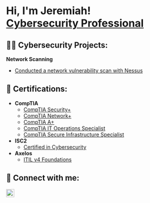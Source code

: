 <h1>Hi, I'm Jeremiah! <br/><a href="https://www.linkedin.com/in/jeremiah-phillips/">Cybersecurity Professional</a></h1>

<h2>👨‍💻 Cybersecurity Projects:</h2>

<b>Network Scanning</b>
  - [Conducted a network vulnerability scan with Nessus](https://github.com/jeremiahagb/nessus-scan)


<h2>📃 Certifications:</h2>

- <b>CompTIA</b>
  - [CompTIA Security+](https://drive.google.com/file/d/1s3yvt77TC3kf1EKX2DwGB32VmJYPrO1t/view?usp=drive_link)
  - [CompTIA Network+](https://drive.google.com/file/d/1Vej3_e-CiFvtxcKB2mIi7CZA9Kf-o_XF/view?usp=drive_link)
  - [CompTIA A+](https://drive.google.com/file/d/1HFtTbMu1skVAkEFQ12OVkD1m4pupepEl/view?usp=drive_link)
  - [CompTIA IT Operations Specialist](https://drive.google.com/file/d/17XBwN_Ls6xp2dzF_Z5B6YYUXfU7JWsJb/view?usp=drive_link)
  - [CompTIA Secure Infrastructure Specialist](https://drive.google.com/file/d/1-f-JU8BCKbXN4RPX6bjpy9uYThSNcTDM/view?usp=drive_link)
- <b>ISC2</b>
  - [Certified in Cybersecurity](https://drive.google.com/file/d/1bxEawvlC48MdB71CtvtG2A-ffOvpqQG3/view?usp=drive_link)
- <b>Axelos</b>
  - [ITIL v4 Foundations](https://drive.google.com/file/d/18mWRx-sTNttKRv8bvHKs_y4jITu9k1V-/view?usp=drive_link)








 


<h2> 🤳 Connect with me:</h2>


[<img align="left" alt="JoshMadakor | LinkedIn" width="22px" src="https://cdn.jsdelivr.net/npm/simple-icons@v3/icons/linkedin.svg" />][linkedin]


[linkedin]: https://www.linkedin.com/in/jeremiah-phillips/

<!--
**jeremiahagb/jeremiahagb** is a ✨ _special_ ✨ repository because its `README.md` (this file) appears on your GitHub profile.

Here are some ideas to get you started:

- 🔭 I’m currently working on ...
- 🌱 I’m currently learning ...
- 👯 I’m looking to collaborate on ...
- 🤔 I’m looking for help with ...
- 💬 Ask me about ...
- 📫 How to reach me: ...
- 😄 Pronouns: ...
- ⚡ Fun fact: ...
-->
